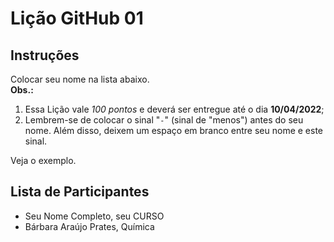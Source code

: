# Lição GitHub 01

## Instruções

Colocar seu nome na lista abaixo. </br>
**Obs.:** 
1. Essa Lição vale *100 pontos* e deverá ser entregue até o dia **10/04/2022**;
2. Lembrem-se de colocar o sinal "`-`" (sinal de "menos") antes do seu nome.
Além disso, deixem um espaço em branco entre seu nome e este sinal.

Veja o exemplo.

## Lista de Participantes

- Seu Nome Completo, seu CURSO
-  Bárbara Araújo Prates, Química
